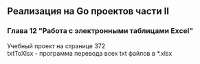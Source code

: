 ## Реализация на Go проектов части II
### Глава 12 "Работа с электронными таблицами Exсel"
Учебный проект на странице 372  
txtToXlsx - программа перевода всех txt файлов в *.xlsx